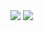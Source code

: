 <img src="https://github-readme-stats.vercel.app/api?username=odmishien&count_private=true&show_icons=true&theme=solarized-dark" /> 
<img src="https://github-readme-stats.vercel.app/api/top-langs/?username=odmishien&theme=solarized-dark&layout=compact" />
